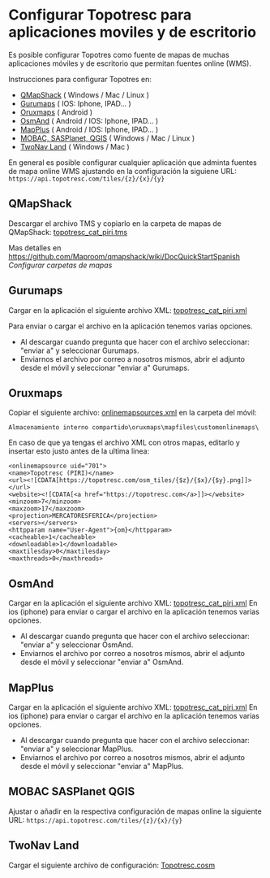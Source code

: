 # Configurar Topotresc para aplicaciones moviles y de escritorio

Es posible configurar Topotres como fuente de mapas de muchas aplicaciones móviles y de escritorio que permitan fuentes online (WMS).

Instrucciones para configurar Topotres en:

- [QMapShack](#QMapShack)  ( Windows / Mac / Linux )
- [Gurumaps](#Gurumaps) ( IOS: Iphone, IPAD... )
- [Oruxmaps](#Oruxmaps) ( Android )
- [OsmAnd](#OsmAnd) ( Android / IOS: Iphone, IPAD... )
- [MapPlus](#MapPlus) ( Android / IOS: Iphone, IPAD... )
- [MOBAC, SASPlanet, QGIS](#MOBAC-SASPlanet-QGIS) ( Windows / Mac / Linux )
- [TwoNav Land](#TwoNav-Land) ( Windows / Mac )

En general es posible configurar cualquier aplicación que adminta fuentes de mapa online WMS ajustando en la configuración la siguiene URL: ```https://api.topotresc.com/tiles/{z}/{x}/{y}```

## QMapShack
Descargar el archivo TMS y copiarlo en la carpeta de mapas de QMapShack: [topotresc_cat_piri.tms](topotresc_cat_piri.tms)

Mas detalles en https://github.com/Maproom/qmapshack/wiki/DocQuickStartSpanish  *Configurar carpetas de mapas*


## Gurumaps
Cargar en la aplicación el siguiente archivo XML: [topotresc_cat_piri.xml](topotresc_cat_piri.xml)

Para enviar o cargar el archivo en la aplicación tenemos varias opciones.
- Al descargar cuando pregunta que hacer con el archivo seleccionar: "enviar a" y seleccionar Gurumaps.
- Enviarnos el archivo por correo a nosotros mismos, abrir el adjunto desde el móvil y seleccionar "enviar a" Gurumaps.

## Oruxmaps
Copiar el siguiente archivo: [onlinemapsources.xml](onlinemapsources.xml) en la carpeta del móvil:

```Almacenamiento interno compartido\oruxmaps\mapfiles\customonlinemaps\```

En caso de que ya tengas el archivo XML con otros mapas, editarlo y insertar esto justo antes de la ultima linea:
```
<onlinemapsource uid="701">
<name>Topotresc (PIRI)</name>
<url><![CDATA[https://topotresc.com/osm_tiles/{$z}/{$x}/{$y}.png]]></url>
<website><![CDATA[<a href="https://topotresc.com</a>]]></website>
<minzoom>7</minzoom>
<maxzoom>17</maxzoom>
<projection>MERCATORESFERICA</projection>
<servers></servers>
<httpparam name="User-Agent">{om}</httpparam>
<cacheable>1</cacheable>
<downloadable>1</downloadable>
<maxtilesday>0</maxtilesday>
<maxthreads>0</maxthreads>
```

## OsmAnd
Cargar en la aplicación el siguiente archivo XML: [topotresc_cat_piri.xml](topotresc_cat_piri.xml)
En ios (iphone) para enviar o cargar el archivo en la aplicación tenemos varias opciones.
- Al descargar cuando pregunta que hacer con el archivo seleccionar: "enviar a" y seleccionar OsmAnd.
- Enviarnos el archivo por correo a nosotros mismos, abrir el adjunto desde el móvil y seleccionar "enviar a" OsmAnd.

## MapPlus
Cargar en la aplicación el siguiente archivo XML: [topotresc_cat_piri.xml](topotresc_cat_piri.xml)
En ios (iphone) para enviar o cargar el archivo en la aplicación tenemos varias opciones.
- Al descargar cuando pregunta que hacer con el archivo seleccionar: "enviar a" y seleccionar MapPlus.
- Enviarnos el archivo por correo a nosotros mismos, abrir el adjunto desde el móvil y seleccionar "enviar a" MapPlus.


## MOBAC SASPlanet QGIS
Ajustar o añadir en la respectiva configuración de mapas online la siguiente URL: ```https://api.topotresc.com/tiles/{z}/{x}/{y}```

## TwoNav Land
Cargar el siguiente archivo de configuración: [Topotresc.cosm](Topotresc.cosm) 
